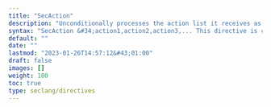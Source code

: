 ```yaml
---
title: "SecAction"
description: "Unconditionally processes the action list it receives as the first and only parameter."
syntax: "SecAction &#34;action1,action2,action3,... This directive is commonly used to set variables and initialize persistent collections using the initcol action. 	The syntax of the parameter is identical to that of the third parameter of SecRule. For example: ``` SecAction &#34;nolog,phase:1,initcol:RESOURCE=%{REQUEST_FILENAME}&#34; ```"
default: ""
date: ""
lastmod: "2023-01-26T14:57:12&#43;01:00"
draft: false
images: []
weight: 100
toc: true
type: seclang/directives
---
```



